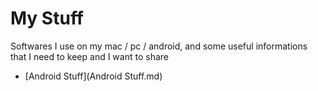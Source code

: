 # My Stuff

<!-- START doctoc -->
<!-- END doctoc -->


Softwares I use on my mac / pc / android, and some useful informations that I need to keep and I want to share

* [Android Stuff](Android Stuff.md)
